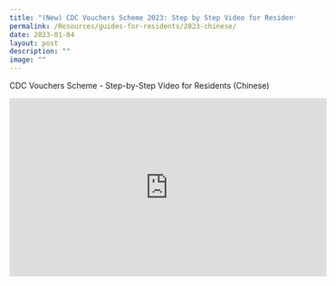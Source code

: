 ```yaml
---
title: "(New) CDC Vouchers Scheme 2023: Step by Step Video for Residents (Chinese)"
permalink: /Resources/guides-for-residents/2023-chinese/
date: 2023-01-04
layout: post
description: ""
image: ""
---
```

CDC Vouchers Scheme - Step-by-Step Video for Residents (Chinese)


<iframe width="560" height="315" src="https://www.youtube.com/embed/uiXY7I6Sevs" title="YouTube video player" frameborder="0" allow="accelerometer; autoplay; clipboard-write; encrypted-media; gyroscope; picture-in-picture" allowfullscreen></iframe>
